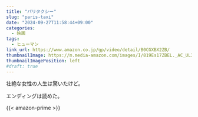 ```yaml
---
title: "パリタクシー"
slug: "paris-taxi"
date: "2024-09-27T11:58:44+09:00"
categories:
  - 映画
tags:
  - ヒューマン
link_url: https://www.amazon.co.jp/gp/video/detail/B0CGXBX2ZB/
thumbnailImage: https://m.media-amazon.com/images/I/819Es17ZBEL._AC_UL320_.jpg
thumbnailImagePosition: left
#draft: true
---
```

壮絶な女性の人生は驚いたけど。
<!--more-->
エンディングは読めた。

{{< amazon-prime >}}
